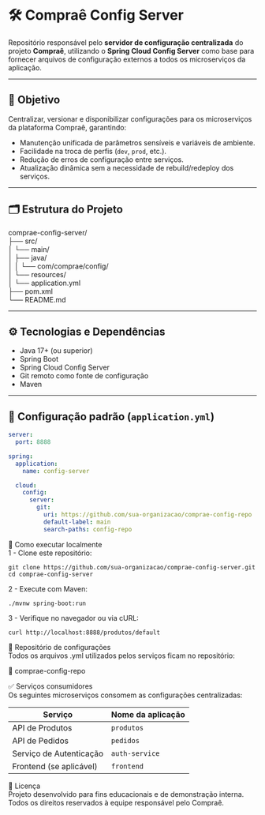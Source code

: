 # 🛠️ Compraê Config Server

Repositório responsável pelo **servidor de configuração centralizada** do projeto **Compraê**, utilizando o **Spring Cloud Config Server** como base para fornecer arquivos de configuração externos a todos os microserviços da aplicação.

---

## 📌 Objetivo

Centralizar, versionar e disponibilizar configurações para os microserviços da plataforma Compraê, garantindo:

- Manutenção unificada de parâmetros sensíveis e variáveis de ambiente.
- Facilidade na troca de perfis (`dev`, `prod`, etc.).
- Redução de erros de configuração entre serviços.
- Atualização dinâmica sem a necessidade de rebuild/redeploy dos serviços.

---

## 🗂️ Estrutura do Projeto

comprae-config-server/  
├── src/  
│ └── main/  
│ ├── java/  
│ │ └── com/comprae/config/  
│ └── resources/  
│ └── application.yml  
├── pom.xml  
└── README.md  


---

## ⚙️ Tecnologias e Dependências

- Java 17+ (ou superior)
- Spring Boot
- Spring Cloud Config Server
- Git remoto como fonte de configuração
- Maven

---

## 🔧 Configuração padrão (`application.yml`)

```yaml
server:
  port: 8888

spring:
  application:
    name: config-server

  cloud:
    config:
      server:
        git:
          uri: https://github.com/sua-organizacao/comprae-config-repo
          default-label: main
          search-paths: config-repo
```

🚀 Como executar localmente  
1 - Clone este repositório:

```
git clone https://github.com/sua-organizacao/comprae-config-server.git
cd comprae-config-server
```
2 - Execute com Maven:
```
./mvnw spring-boot:run
```
3 - Verifique no navegador ou via cURL:
```
curl http://localhost:8888/produtos/default
```
📂 Repositório de configurações  
Todos os arquivos .yml utilizados pelos serviços ficam no repositório:

🔗 comprae-config-repo

✅ Serviços consumidores  
Os seguintes microserviços consomem as configurações centralizadas:

| Serviço                 | Nome da aplicação |
| ----------------------- | ----------------- |
| API de Produtos         | `produtos`        |
| API de Pedidos          | `pedidos`         |
| Serviço de Autenticação | `auth-service`    |
| Frontend (se aplicável) | `frontend`        |


📄 Licença  
Projeto desenvolvido para fins educacionais e de demonstração interna.
Todos os direitos reservados à equipe responsável pelo Compraê.



